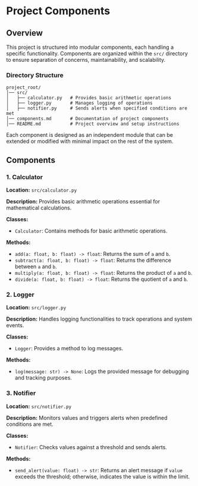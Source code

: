 # Project Components

## Overview

This project is structured into modular components, each handling a specific functionality. Components are organized within the `src/` directory to ensure separation of concerns, maintainability, and scalability.

### Directory Structure
```
project_root/
│── src/
│   ├── calculator.py   # Provides basic arithmetic operations
│   ├── logger.py       # Manages logging of operations
│   ├── notifier.py     # Sends alerts when specified conditions are met
│── components.md       # Documentation of project components
│── README.md           # Project overview and setup instructions
```

Each component is designed as an independent module that can be extended or modified with minimal impact on the rest of the system.

## Components

### 1. Calculator

**Location:** `src/calculator.py`

**Description:**
Provides basic arithmetic operations essential for mathematical calculations.

**Classes:**

- `Calculator`: Contains methods for basic arithmetic operations.

**Methods:**

- `add(a: float, b: float) -> float`: Returns the sum of `a` and `b`.
- `subtract(a: float, b: float) -> float`: Returns the difference between `a` and `b`.
- `multiply(a: float, b: float) -> float`: Returns the product of `a` and `b`.
- `divide(a: float, b: float) -> float`: Returns the quotient of `a` and `b`.

### 2. Logger

**Location:** `src/logger.py`

**Description:**
Handles logging functionalities to track operations and system events.

**Classes:**

- `Logger`: Provides a method to log messages.

**Methods:**

- `log(message: str) -> None`: Logs the provided message for debugging and tracking purposes.

### 3. Notifier

**Location:** `src/notifier.py`

**Description:**
Monitors values and triggers alerts when predefined conditions are met.

**Classes:**

- `Notifier`: Checks values against a threshold and sends alerts.

**Methods:**

- `send_alert(value: float) -> str`: Returns an alert message if `value` exceeds the threshold; otherwise, indicates the value is within the limit.




